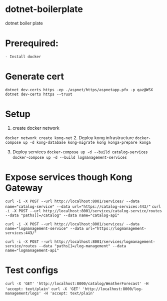 # dotnet-boilerplate
dotnet boiler plate

# Prerequired:
    - Install docker
# Generate cert
```dotnet dev-certs https -ep ./aspnet/https/aspnetapp.pfx -p qaz@WSX```
```dotnet dev-certs https --trust```
# Setup 
1. create docker network

```docker network create kong-net```
2. Deploy kong infrastructure
```docker-compose up -d kong-database kong-migrate kong konga-prepare konga```

3. Deploy services
```docker-compose up -d --build catalog-services```
```docker-compose up -d --build logmanagement-services```


# Expose services though Kong Gateway
```curl -i -X POST --url http://localhost:8001/services/ --data name="catalog-service" --data url="https://catalog-services:443/"```
```curl -i -X POST --url http://localhost:8001/services/catalog-service/routes --data "paths[]=/catalog" --data name="catalog-api"```

```curl -i -X POST --url http://localhost:8001/services/ --data name="logmanagement-service" --data url="https://logmanagement-services:443/"```
```
curl -i -X POST --url http://localhost:8001/services/logmanagement-service/routes --data "paths[]=/log-management" --data name="logmanagement-api"
```
# Test configs
```curl -X 'GET' 'http://localhost:8000/catalog/WeatherForecast' -H 'accept: text/plain'```
```curl -X 'GET' 'http://localhost:8000/log-management/logs' -H 'accept: text/plain'```